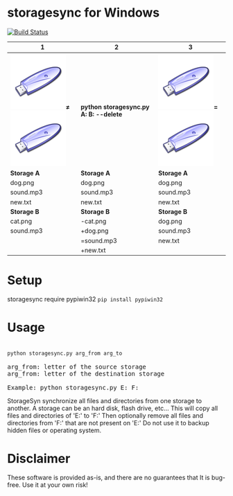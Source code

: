 # storagesync for Windows
[![Build Status](https://travis-ci.com/SPILAB/storagesync.svg?branch=master)](https://travis-ci.com/SPILAB/storagesync)

|           1           |           2           |           3           |
|-----------------------|-----------------------|-----------------------|
|![flash](https://github.com/SPILAB/storagesync/blob/master/Nuvola_devices_usbpendrive_unmount.png)**≠**![flash](https://github.com/SPILAB/storagesync/blob/master/Nuvola_devices_usbpendrive_unmount.png)|**python storagesync.py A: B: --delete**|![flash](https://github.com/SPILAB/storagesync/blob/master/Nuvola_devices_usbpendrive_unmount.png)**=**![flash](https://github.com/SPILAB/storagesync/blob/master/Nuvola_devices_usbpendrive_unmount.png)|
|**Storage A**          |**Storage A**          |**Storage A**          |
|dog.png                |dog.png                |dog.png                |
|sound.mp3              |sound.mp3              |sound.mp3              |
|new.txt                |new.txt                |new.txt                |
|**Storage B**          |**Storage B**          |**Storage B**          |
|cat.png                |-cat.png               |dog.png                |
|sound.mp3              |+dog.png               |sound.mp3              |
|                       |=sound.mp3             |new.txt                |
|                       |+new.txt               |                       |

# Setup
storagesync require pypiwin32
<code>pip install pypiwin32</code>

# Usage
<pre><code>
python storagesync.py arg_from arg_to
</code>
arg_from: letter of the source storage
arg_from: letter of the destination storage

Example: python storagesync.py E: F:
</pre>
StorageSyn synchronize all files and directories from one storage to another. A storage can be an hard disk, flash drive, etc...
This will copy all files and directories of 'E:' to 'F:'
Then optionally remove all files and directories from 'F:' that are not present on 'E:'
Do not use it to backup hidden files or operating system.

# Disclaimer

These software is provided as-is, and there are no guarantees that It is bug-free.
Use it at your own risk!

